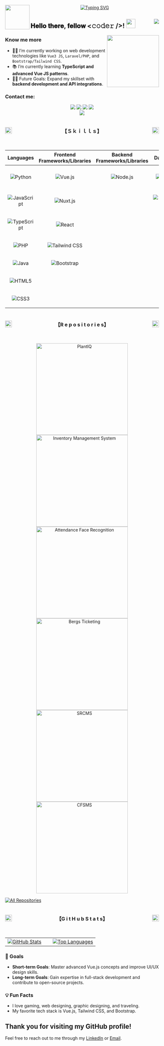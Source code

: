 <p align="center">
  <!--Header-->
  <a href="https://github.com/JDenuevo"> 
    <img align="left" src="https://user-images.githubusercontent.com/74038190/212284087-bbe7e430-757e-4901-90bf-4cd2ce3e1852.gif" width="80">    
  </a>
  <a href="https://github.com/JDenuevo"> 
    <img src="https://readme-typing-svg.demolab.com?font=Georgia&size=18&duration=3000&pause=100&multiline=true&width=550&height=80&lines=Jhemar+Denuevo;Front-End+Developer+%7C+Graphic+Designer; ; " alt="Typing SVG" />
  </a>
</p>

<!--Intro-->
## 𝐇𝐞𝐥𝐥𝐨 𝐭𝐡𝐞𝐫𝐞, 𝐟𝐞𝐥𝐥𝐨𝐰 <𝚌𝚘𝚍𝚎𝚛 />! <a href="https://github.com/JDenuevo"><img src="https://user-images.githubusercontent.com/74038190/214644152-52f47eb3-5e31-4f47-8758-05c9468d5596.gif" width="30px"></a><a href="https://github.com/JDenuevo"><img align="right" width ="%" src="https://komarev.com/ghpvc/?username=JDenuevo&style=for-the-badge&color=blue"></a>

<a href="https://github.com/JDenuevo">   
<img align="right" src="https://user-images.githubusercontent.com/74038190/229223156-0cbdaba9-3128-4d8e-8719-b6b4cf741b67.gif" width="170">
</a>


### Know me more

- 👨‍💻 I’m currently working on web development technologies like `Vue3 JS`, `Laravel/PHP`, and `Bootstrap/Tailwind CSS`.
- 📚 I’m currently learning **TypeScript and advanced Vue JS patterns**.
- 💪🏼 Future Goals: Expand my skillset with **backend development and API integrations**.

<!--Contact-->
### Contact me:
<p align="center">
  <a href="www.linkedin.com/in/denuevo-jhemar" target="_blank"><img src="https://img.shields.io/badge/LinkedIn-%230177B5?style=flat-square&logo=linkedin&logoColor=white"/></a>
  <a href="https://jd-portfolio-eight.vercel.app/" target="_blank"><img src="https://img.shields.io/badge/My_Portfolio-4CA143?style=flat-square&logo=icloud&logoColor=white&labelColor=4CA143" /></a>
  <a href="mailto:denuevojhemar.bsit@gmail.com" target="_blank"><img src="https://img.shields.io/badge/Gmail-D14836?style=flat-square&logo=gmail&logoColor=white" /></a>
  <a href="https://www.facebook.com/jhhmmr" target="_blank"><img src="https://img.shields.io/badge/-Facebook-1877F2?style=flat-square&logo=facebook&logoColor=white" /></a>
<br>
 <a href="https://drive.google.com/file/d/1f-qpl2-Wb5zzlaYg4WeBJb0DzVOwOiNF/view" target="_blank"><img src="https://img.shields.io/badge/Download%20my%20CV-EC1C24.svg?style=flat-square&logo=Adobe%20Acrobat%20Reader&logoColor=white" /></a>

</p>

<!--Skills-->
<a href="https://github.com/yourusername">
  <img src="https://media.tenor.com/zhIZszouG8QAAAAi/line-divider.gif" width="100%" height="2px"/>
</a>
<h3 align="center">
  <a href="https://github.com/yourusername">
    <img src="https://img1.picmix.com/output/stamp/original/9/8/7/3/473789_94059.gif" width="22" height="22" align="left" /> 
  </a>
  <a href="https://github.com/yourusername">
    <img src="https://img1.picmix.com/output/stamp/original/9/8/7/3/473789_94059.gif" width="22" height="22" align="right" />
  </a>
  【﻿Ｓｋｉｌｌｓ】  
</h3>
<a href="https://github.com/yourusername">
  <img src="https://media.tenor.com/zhIZszouG8QAAAAi/line-divider.gif" width="100%" height="2px"  />
</a>

<br>
<br> 

<div align="center">

| **Languages**                         | **Frontend Frameworks/Libraries**    | **Backend Frameworks/Libraries** | **Databases**                        | **Design Tools**                           | **CMS**         |
|---------------------------------------|--------------------------------------|----------------------------------|--------------------------------------|--------------------------------------------|-----------------|
| <p align="center">![Python](https://img.shields.io/badge/-Python-000?&logo=Python)</p> | <p align="center">![Vue.js](https://img.shields.io/badge/-Vue.js-000?&logo=Vue.js)</p> | <p align="center">![Node.js](https://img.shields.io/badge/-Node.js-000?&logo=Node.js)</p> | <p align="center">![MySQL](https://img.shields.io/badge/-MySQL-000?&logo=MySQL)</p> | <p align="center">![Figma](https://img.shields.io/badge/-Figma-000?&logo=Figma)</p> | <p align="center">![WordPress](https://img.shields.io/badge/-WordPress-000?&logo=WordPress)</p> |
| <p align="center">![JavaScript](https://img.shields.io/badge/-JavaScript-000?&logo=JavaScript)</p> | <p align="center">![Nuxt.js](https://img.shields.io/badge/-Nuxt.js-000?&logo=Nuxt.js)</p> |                                  | <p align="center">![PostgreSQL](https://img.shields.io/badge/-PostgreSQL-000?&logo=PostgreSQL)</p> | <p align="center">![Canva](https://img.shields.io/badge/-Canva-000?&logo=Canva)</p> |                 |
| <p align="center">![TypeScript](https://img.shields.io/badge/-TypeScript-000?&logo=TypeScript)</p> | <p align="center">![React](https://img.shields.io/badge/-React-000?&logo=React)</p> |                                  |                                      | <p align="center">![Adobe Photoshop](https://img.shields.io/badge/-Adobe%20Photoshop-000?&logo=Adobe%20Photoshop)</p> |                 |
| <p align="center">![PHP](https://img.shields.io/badge/-PHP-000?&logo=PHP)</p> | <p align="center">![Tailwind CSS](https://img.shields.io/badge/-Tailwind%20CSS-000?&logo=Tailwind%20CSS)</p> |                                  |                                      |                                            |                 |
| <p align="center">![Java](https://img.shields.io/badge/-Java-000?&logo=Java)</p> | <p align="center">![Bootstrap](https://img.shields.io/badge/-Bootstrap-000?&logo=Bootstrap)</p> |                                  |                                      |                                            |                 |
| <p align="center">![HTML5](https://img.shields.io/badge/-HTML5-000?&logo=HTML5)</p> |                                      |                                  |                                      |                                            |                 |
| <p align="center">![CSS3](https://img.shields.io/badge/-CSS3-000?&logo=CSS3)</p> |                                      |                                  |                                      |                                            |                 |

</div>

<!--Repositories-->
<a href="https://github.com/yourusername">
  <img src="https://media.tenor.com/zhIZszouG8QAAAAi/line-divider.gif" width="100%" height="2px"/>
</a>
<h3 align="center">
  <a href="https://github.com/yourusername">
    <img src="https://img1.picmix.com/output/stamp/original/9/8/7/3/473789_94059.gif" width="22" height="22" align="left" /> 
  </a>
  <a href="https://github.com/yourusername">
    <img src="https://img1.picmix.com/output/stamp/original/9/8/7/3/473789_94059.gif" width="22" height="22" align="right" />
  </a>
  【﻿R e p o s i t o r i e s】  
</h3>
<a href="https://github.com/yourusername">
  <img src="https://media.tenor.com/zhIZszouG8QAAAAi/line-divider.gif" width="100%" height="2px"  />
</a>

<br>
<br> 

<p align="center">
  <a href="https://github.com/JDenuevo/PlantIQ">
    <img src="https://github-readme-stats.vercel.app/api/pin/?username=JDenuevo&repo=PlantIQ&bg_color=0D1117&title_color=C9D1D9&text_color=8B949E&icon_color=58A6FF&border_color=007eff" width="300" style="max-width: 100%;" alt="PlantIQ">
  </a>
  <a href="https://github.com/JDenuevo/Inventory-Management-System">
    <img src="https://github-readme-stats.vercel.app/api/pin/?username=JDenuevo&repo=Inventory-Management-System&bg_color=0D1117&title_color=C9D1D9&text_color=8B949E&icon_color=58A6FF&border_color=007eff" width="300" style="max-width: 100%;" alt="Inventory Management System">
  </a>
  <a href="https://github.com/JDenuevo/Attendance-Face-Recognition">
    <img src="https://github-readme-stats.vercel.app/api/pin/?username=JDenuevo&repo=Attendance-Face-Recognition&bg_color=0D1117&title_color=C9D1D9&text_color=8B949E&icon_color=58A6FF&border_color=007eff" width="300" style="max-width: 100%;" alt="Attendance Face Recognition">
  </a>
  <a href="https://github.com/JDenuevo/BergsTicketing">
    <img src="https://github-readme-stats.vercel.app/api/pin/?username=JDenuevo&repo=BergsTicketing&bg_color=0D1117&title_color=C9D1D9&text_color=8B949E&icon_color=58A6FF&border_color=007eff" width="300" style="max-width: 100%;" alt="Bergs Ticketing">
  </a>
  <a href="https://github.com/JDenuevo/SRCMS">
    <img src="https://github-readme-stats.vercel.app/api/pin/?username=JDenuevo&repo=SRCMS&bg_color=0D1117&title_color=C9D1D9&text_color=8B949E&icon_color=58A6FF&border_color=007eff" width="300" style="max-width: 100%;" alt="SRCMS">
  </a>
  <a href="https://github.com/JDenuevo/CFSMS">
    <img src="https://github-readme-stats.vercel.app/api/pin/?username=JDenuevo&repo=CFSMS&bg_color=0D1117&title_color=C9D1D9&text_color=8B949E&icon_color=58A6FF&border_color=007eff" width="300" style="max-width: 100%;" alt="CFSMS">
  </a>
</p>

<p align="left">
  <a href="https://github.com/JDenuevo?tab=repositories" target="_blank">
    <img alt="All Repositories" title="All Repositories" src="https://img.shields.io/badge/-All%20Repos-2962FF?style=for-the-badge&logo=koding&logoColor=white"/>
  </a>
</p>


<!--Repositories-->
<a href="https://github.com/yourusername">
  <img src="https://media.tenor.com/zhIZszouG8QAAAAi/line-divider.gif" width="100%" height="2px"/>
</a>
<h3 align="center">
  <a href="https://github.com/yourusername">
    <img src="https://img1.picmix.com/output/stamp/original/9/8/7/3/473789_94059.gif" width="22" height="22" align="left" /> 
  </a>
  <a href="https://github.com/yourusername">
    <img src="https://img1.picmix.com/output/stamp/original/9/8/7/3/473789_94059.gif" width="22" height="22" align="right" />
  </a>
  【G i t H u b  S t a t s】  
</h3>
<a href="https://github.com/yourusername">
  <img src="https://media.tenor.com/zhIZszouG8QAAAAi/line-divider.gif" width="100%" height="2px"  />
</a>

<br>
<br> 

<table width="100%" align="center">
  <tr>
    <td width="50%">
        <a href="https://github.com/JDenuevo">
          <picture>
            <source media="(prefers-color-scheme: dark)" srcset="https://github-readme-stats.vercel.app/api?username=JDenuevo&hide_border=true&theme=buefy&include_all_commits=true&count_private=true&show_icons=true" />
            <source media="(prefers-color-scheme: light)" srcset="https://github-readme-stats.vercel.app/api?username=JDenuevo&hide_border=true&theme=buefy&include_all_commits=true&count_private=true&show_icons=true" />
            <img align="center" src="https://github-readme-stats.vercel.app/api?username=JDenuevo&hide_border=true&theme=buefy&include_all_commits=true&count_private=true&show_icons=true" alt="GitHub Stats" />
          </picture>
        </a>
    </td>
    <td width="50%">
        <a href="https://github.com/JDenuevo">
          <picture>
            <source media="(prefers-color-scheme: dark)" srcset="https://github-readme-stats.vercel.app/api/top-langs/?username=JDenuevo&layout=compact&hide_border=true&theme=buefy&langs_count=10" />
            <source media="(prefers-color-scheme: light)" srcset="https://github-readme-stats.vercel.app/api/top-langs/?username=JDenuevo&layout=compact&hide_border=true&theme=buefy&langs_count=10" />
            <img align="center" src="https://github-readme-stats.vercel.app/api/top-langs/?username=JDenuevo&layout=compact&hide_border=true&theme=buefy&langs_count=10" alt="Top Languages" />
          </picture>
        </a>
    </td>
  </tr>
</table>

### 🎯 Goals
- **Short-term Goals**: Master advanced Vue.js concepts and improve UI/UX design skills.
- **Long-term Goals**: Gain expertise in full-stack development and contribute to open-source projects.

### 💡 Fun Facts
- I love gaming, web designing, graphic designing, and traveling.
- My favorite tech stack is Vue.js, Tailwind CSS, and Bootstrap.

<!--Thank you-->
## Thank you for visiting my GitHub profile!  
Feel free to reach out to me through my [LinkedIn](https://www.linkedin.com/in/yourlinkedin) or [Email](mailto:your.email@example.com).
